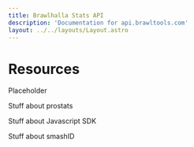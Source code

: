 ```yaml
---
title: Brawlhalla Stats API
description: 'Documentation for api.brawltools.com'
layout: ../../layouts/Layout.astro
---
```


# Resources

Placeholder

Stuff about prostats

Stuff about Javascript SDK

Stuff about smashID